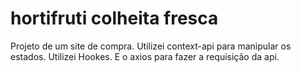 # hortifruti colheita fresca
Projeto de um site de compra.
Utilizei context-api para manipular os estados. 
Utilizei Hookes.
E o axios para fazer a requisição da api.
